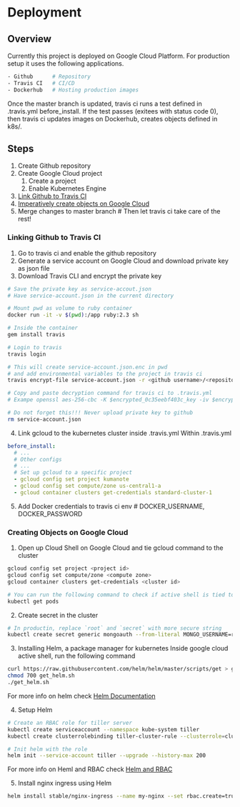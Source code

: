 # Deployment
## Overview
Currently this project is deployed on Google Cloud Platform. For production setup it uses the following applications.

```sh
- Github      # Repository
- Travis CI   # CI/CD 
- Dockerhub   # Hosting production images
```

Once the master branch is updated, travis ci runs a test defined in .travis.yml before_install. If the test passes (exitees with status code 0), then travis ci updates images on Dockerhub, creates objects defined in k8s/.

## Steps
1. Create Github repository
2. Create Google Cloud project
    1. Create a project
    2. Enable Kubernetes Engine
3. [Link Github to Travis CI](#linking-github-to-travis-ci)
4. [Imperatively create objects on Google Cloud](#creating-objects-on-google-cloud)
5. Merge changes to master branch # Then let travis ci take care of the rest!

### Linking Github to Travis CI
1. Go to travis ci and enable the github repository
2. Generate a service account on Google Cloud and download private key as json file
3. Download Travis CLI and encrypt the private key
```sh
# Save the private key as service-accout.json
# Have service-account.json in the current directory

# Mount pwd as volume to ruby container
docker run -it -v $(pwd):/app ruby:2.3 sh 

# Inside the container
gem install travis

# Login to travis
travis login

# This will create service-account.json.enc in pwd
# and add environmental variables to the project in travis ci
travis encrypt-file service-account.json -r <github username>/<repository>

# Copy and paste decryption command for travis ci to .travis.yml
# Exampe openssl aes-256-cbc -K $encrypted_0c35eebf403c_key -iv $encrypted_0c35eebf403c_iv -in service-account.json.enc -out service-account.json -d

# Do not forget this!!! Never upload private key to github
rm service-account.json
```
4. Link gcloud to the kubernetes cluster inside .travis.yml
Within .travis.yml
```yml
before_install:
  # ...
  # Other configs
  # ...
  # Set up gcloud to a specific project
  - gcloud config set project kumanote
  - gcloud config set compute/zone us-central1-a
  - gcloud container clusters get-credentials standard-cluster-1
```
5. Add Docker credentials to travis ci env # DOCKER_USERNAME, DOCKER_PASSWORD

### Creating Objects on Google Cloud
1. Open up Cloud Shell on Google Cloud and tie gcloud command to the cluster
```sh
gcloud config set project <project id>
gcloud config set compute/zone <compute zone>
gcloud container clusters get-credentials <cluster id>

# You can run the following command to check if active shell is tied to the cluster
kubectl get pods
```
2. Create secret in the cluster
```sh
# In productin, replace `root` and `secret` with more secure string
kubectl create secret generic mongoauth --from-literal MONGO_USERNAME=root --from-literal MONGO_PASSWORD=secret
```
3. Installing Helm, a package manager for kubernetes
Inside google cloud active shell, run the following command
```sh
curl https://raw.githubusercontent.com/helm/helm/master/scripts/get > get_helm.sh
chmod 700 get_helm.sh
./get_helm.sh
```
For more info on helm check [Helm Documentation](https://helm.sh/docs/using_helm/#from-script)

4. Setup Helm
```sh
# Create an RBAC role for tiller server
kubectl create serviceaccount --namespace kube-system tiller
kubectl create clusterrolebinding tiller-cluster-rule --clusterrole=cluster-admin --serviceaccount=kube-system:tiller

# Init helm with the role
helm init --service-account tiller --upgrade --history-max 200
```
For more info on Heml and RBAC check [Helm and RBAC](https://helm.sh/docs/using_helm/#role-based-access-control)

5. Install nginx ingress using Helm
```sh
helm install stable/nginx-ingress --name my-nginx --set rbac.create=true
```
